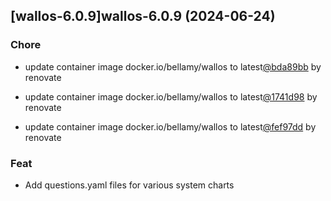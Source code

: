 

## [wallos-6.0.9]wallos-6.0.9 (2024-06-24)

### Chore



- update container image docker.io/bellamy/wallos to latest[@bda89bb](https://github.com/bda89bb) by renovate

- update container image docker.io/bellamy/wallos to latest[@1741d98](https://github.com/1741d98) by renovate

- update container image docker.io/bellamy/wallos to latest[@fef97dd](https://github.com/fef97dd) by renovate

### Feat



- Add questions.yaml files for various system charts